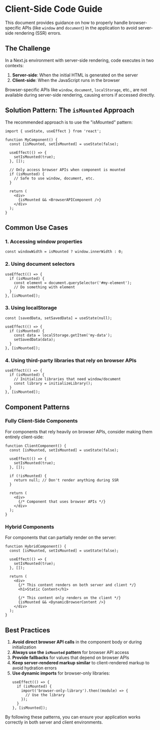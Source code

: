 # Client-Side Code Guide

This document provides guidance on how to properly handle browser-specific APIs (like `window` and `document`) in the application to avoid server-side rendering (SSR) errors.

## The Challenge

In a Next.js environment with server-side rendering, code executes in two contexts:

1. **Server-side**: When the initial HTML is generated on the server
2. **Client-side**: When the JavaScript runs in the browser

Browser-specific APIs like `window`, `document`, `localStorage`, etc., are not available during server-side rendering, causing errors if accessed directly.

## Solution Pattern: The `isMounted` Approach

The recommended approach is to use the "isMounted" pattern:

```tsx
import { useState, useEffect } from 'react';

function MyComponent() {
  const [isMounted, setIsMounted] = useState(false);
  
  useEffect(() => {
    setIsMounted(true);
  }, []);
  
  // Only access browser APIs when component is mounted
  if (isMounted) {
    // Safe to use window, document, etc.
  }
  
  return (
    <div>
      {isMounted && <BrowserAPIComponent />}
    </div>
  );
}
```

## Common Use Cases

### 1. Accessing window properties

```tsx
const windowWidth = isMounted ? window.innerWidth : 0;
```

### 2. Using document selectors

```tsx
useEffect(() => {
  if (isMounted) {
    const element = document.querySelector('#my-element');
    // Do something with element
  }
}, [isMounted]);
```

### 3. Using localStorage

```tsx
const [savedData, setSavedData] = useState(null);

useEffect(() => {
  if (isMounted) {
    const data = localStorage.getItem('my-data');
    setSavedData(data);
  }
}, [isMounted]);
```

### 4. Using third-party libraries that rely on browser APIs

```tsx
useEffect(() => {
  if (isMounted) {
    // Initialize libraries that need window/document
    const library = initializeLibrary();
  }
}, [isMounted]);
```

## Component Patterns

### Fully Client-Side Components

For components that rely heavily on browser APIs, consider making them entirely client-side:

```tsx
function ClientComponent() {
  const [isMounted, setIsMounted] = useState(false);
  
  useEffect(() => {
    setIsMounted(true);
  }, []);
  
  if (!isMounted) {
    return null; // Don't render anything during SSR
  }
  
  return (
    <div>
      {/* Component that uses browser APIs */}
    </div>
  );
}
```

### Hybrid Components

For components that can partially render on the server:

```tsx
function HybridComponent() {
  const [isMounted, setIsMounted] = useState(false);
  
  useEffect(() => {
    setIsMounted(true);
  }, []);
  
  return (
    <div>
      {/* This content renders on both server and client */}
      <h1>Static Content</h1>
      
      {/* This content only renders on the client */}
      {isMounted && <DynamicBrowserContent />}
    </div>
  );
}
```

## Best Practices

1. **Avoid direct browser API calls** in the component body or during initialization
2. **Always use the `isMounted` pattern** for browser API access
3. **Provide fallbacks** for values that depend on browser APIs
4. **Keep server-rendered markup similar** to client-rendered markup to avoid hydration errors
5. **Use dynamic imports** for browser-only libraries:
   ```tsx
   useEffect(() => {
     if (isMounted) {
       import('browser-only-library').then((module) => {
         // Use the library
       });
     }
   }, [isMounted]);
   ```

By following these patterns, you can ensure your application works correctly in both server and client environments.
